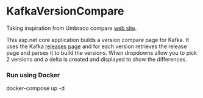 KafkaVersionCompare
=================
Taking inspiration from Umbraco compare [web site](https://our.umbraco.com/download/releases/compare).

This asp.net core application builds a version compare page for Kafka. It uses the Kafka [releases page](https://archive.apache.org/dist/kafka/) and for each version
retrieves the release page and parses it to build the versions.  When dropdowns allow you to pick 2 versions and a delta is created and displayed to show the differences.

### Run using Docker ###
docker-compose up -d
